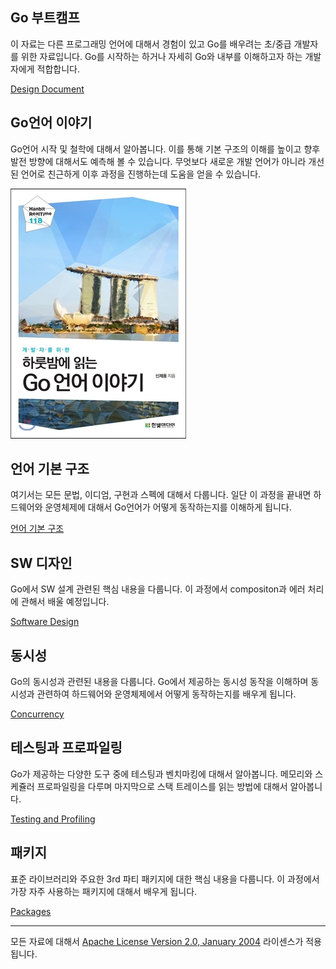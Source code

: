## Go 부트캠프

이 자료는 다른 프로그래밍 언어에 대해서 경험이 있고 Go를 배우려는 초/중급 개발자를 위한 자료입니다. Go를 시작하는 하거나 자세히 Go와 내부를 이해하고자 하는 개발자에게 적합합니다.

[Design Document](../../go/README.md)

## Go언어 이야기

Go언어 시작 및 철학에 대해서 알아봅니다. 이를 통해 기본 구조의 이해를 높이고 향후 발전 방향에 대해서도 예측해 볼 수 있습니다. 무엇보다 새로운 개발 언어가 아니라 개선된 언어로 친근하게 이후 과정을 진행하는데 도움을 얻을 수 있습니다.

![](../../img/gostory_cover.jpg)

## 언어 기본 구조

여기서는 모든 문법, 이디엄, 구현과 스펙에 대해서 다룹니다. 일단 이 과정을 끝내면 하드웨어와 운영체제에 대해서 Go언어가 어떻게 동작하는지를 이해하게 됩니다.

[언어 기본 구조](language/README.md)

## SW 디자인

Go에서 SW 설계 관련된 핵심 내용을 다룹니다. 이 과정에서 compositon과 에러 처리에 관해서 배울 예정입니다.

[Software Design](design/README.md)

## 동시성

Go의 동시성과 관련된 내용을 다룹니다. Go에서 제공하는 동시성 동작을 이해하며 동시성과 관련하여 하드웨어와 운영체제에서 어떻게 동작하는지를 배우게 됩니다.

[Concurrency](concurrency/README.md)

## 테스팅과 프로파일링

Go가 제공하는 다양한 도구 중에 테스팅과 벤치마킹에 대해서 알아봅니다. 메모리와 스케쥴러 프로파일링을 다루며 마지막으로 스택 트레이스를 읽는 방법에 대해서 알아봅니다.

[Testing and Profiling](tooling/README.md)

## 패키지

표준 라이브러리와 주요한 3rd 파티 패키지에 대한 핵심 내용을 다룹니다. 이 과정에서 가장 자주 사용하는 패키지에 대해서 배우게 됩니다.

[Packages](packages/README.md)

___
모든 자료에 대해서 [Apache License Version 2.0, January 2004](http://www.apache.org/licenses/LICENSE-2.0) 라이센스가 적용됩니다.
